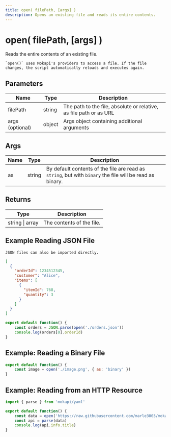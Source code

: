 ```yaml
---
title: open( filePath, [args] )
description: Opens an existing file and reads its entire contents.
---
```

# open( filePath, [args] )

Reads the entire contents of an existing file.

``` box=tip
`open()` uses Mokapi's providers to access a file. If the file changes, the script automatically reloads and executes again.
```

## Parameters

| Name            | Type   | Description                                                        |
|-----------------|--------|--------------------------------------------------------------------|
| filePath        | string | The path to the file, absolute or relative, as file path or as URL |
| args (optional) | object | Args object containing additional arguments                        |

## Args

| Name       | Type   | Description                                                                                              |
|------------|--------|----------------------------------------------------------------------------------------------------------|
| as         | string | By default contents of the file are read as `string`, but with `binary` the file will be read as binary. |

## Returns

| Type                | Description               |
|---------------------|---------------------------|
| string &#124; array | The contents of the file. |

## Example Reading JSON File

``` box=tip url=[See Modules](/docs/javascript-api/modules.md)
JSON files can also be imported directly.
```

```json tab=orders.json
[
  {
    "orderId": 1234512345,
    "customer": "Alice",
    "items": [
      {
        "itemId": 768, 
        "quantity": 3
      }
    ]
  }
]
```

```javascript
export default function() {
    const orders = JSON.parse(open('./orders.json'))
    console.log(orders[0].orderId)
}
```

## Example: Reading a Binary File

```javascript
export default function() {
    const image = open('./image.png', { as: 'binary' })
}
```

## Example: Reading from an HTTP Resource

```javascript
import { parse } from 'mokapi/yaml'

export default function() {
    const data = open('https://raw.githubusercontent.com/marle3003/mokapi/master/examples/openapi/users.yaml')
    const api = parse(data)
    console.log(api.info.title)
}
```
